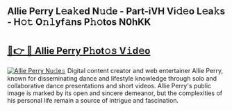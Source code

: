 ## Allie Perry L𝚎a𝚔ed N𝚞𝚍e - Part-iVH Vi𝚍𝚎o L𝚎a𝚔s - H𝚘𝚝 O𝚗𝚕yf𝚊ns P𝚑𝚘tos N0hKK

# <h2><a href="http://kfd4a9x.oniu.top/?m=Allie+Perry">🔗👉 🔴 Allie Perry P𝚑ot𝚘𝚜 V𝚒d𝚎o</a></h2>

[![Allie Perry Nu𝚍e𝚜](https://i.imgur.com/0qMVB7G.gif)](http://kfd4a9x.oniu.top/?m=Allie+Perry)
Digital content creator and web entertainer Allie Perry, known for disseminating dance and lifestyle knowledge through solo and collaborative dance presentations and short videos. Allie Perry's public image is marked by its open and sincere demeanor, but the complexities of his personal life remain a source of intrigue and fascination.  
